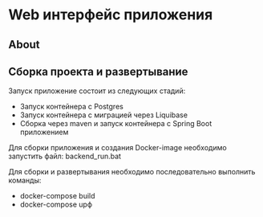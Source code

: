 # Web интерфейс приложения

## About


## Сборка проекта и развертывание
Запуск приложение состоит из следующих стадий:
- Запуск контейнера с Postgres
- Запуск контейнера c миграцией через Liquibase
- Сборка через maven и запуск контейнера c Spring Boot приложением


Для сборки приложения и создания Docker-image необходимо запустить файл: backend_run.bat


Для сборки и развертывания необходимо последовательно выполнить команды:
- docker-compose build
- docker-compose upф